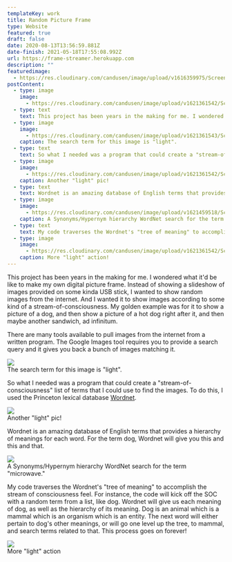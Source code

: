 ```yaml
---
templateKey: work
title: Random Picture Frame
type: Website
featured: true
draft: false
date: 2020-08-13T13:56:59.881Z
date-finish: 2021-05-18T17:55:08.992Z
url: https://frame-streamer.herokuapp.com
description: ""
featuredimage:
  - https://res.cloudinary.com/candusen/image/upload/v1616359975/Screen_Shot_2021-03-21_at_4.52.43_PM_d93kgv.png
postContent:
  - type: image
    image: 
      - https://res.cloudinary.com/candusen/image/upload/v1621361542/Screen_Shot_2021-05-18_at_1.54.42_PM_dzuylz.png
  - type: text
    text: This project has been years in the making for me. I wondered what it'd be like to make my own digital picture frame. Instead of showing a slideshow of images provided on some kinda USB stick,  I wanted to show random images from the internet. And I wanted it to show images according to some kind of a stream-of-consciousness. My golden example was for it to show a picture of a dog, and then show a picture of a hot dog right after it, and then maybe another sandwich, ad infinitum. There are many tools available to pull images from the internet from a written program. The Google Images tool requires you to provide a search query and it gives you back a bunch of images matching it.
  - type: image
    image:
      - https://res.cloudinary.com/candusen/image/upload/v1621361543/Screen_Shot_2021-05-18_at_1.47.30_PM_hzjssf.png
    caption: The search term for this image is "light".
  - type: text
    text: So what I needed was a program that could create a "stream-of-consciousness" list of terms that I could use to find the images. To do this, I used the Princeton lexical database [Wordnet](https://wordnet.princeton.edu/).
  - type: image
    image:
      - https://res.cloudinary.com/candusen/image/upload/v1621361542/Screen_Shot_2021-05-18_at_1.50.22_PM_dbh6if.png
    caption: Another "light" pic!
  - type: text
    text: Wordnet is an amazing database of English terms that provides a hierarchy of meanings for each word. For the term dog, Wordnet will give you this and this and that.
  - type: image
    image:
      - https://res.cloudinary.com/candusen/image/upload/v1621459518/Screen_Shot_2021-05-19_at_5.23.36_PM_kgbbwi.png
    caption: A Synonyms/Hypernym hierarchy WordNet search for the term "microwave."
  - type: text
    text: My code traverses the Wordnet's "tree of meaning" to accomplish the stream of consciousness feel. For instance, the code will kick off the SOC with a random term from a list, like dog. Wordnet will give us each meaning of dog, as well as the hierarchy of its meaning. Dog is an animal which is a mammal which is an organism which is an entity. The next word will either pertain to dog's other meanings, or will go one level up the tree, to mammal, and search terms related to that. This process goes on forever!
  - type: image
    image:
      - https://res.cloudinary.com/candusen/image/upload/v1621361542/Screen_Shot_2021-05-18_at_1.48.49_PM_gycr9o.png
    caption: More "light" action!
---
```

This project has been years in the making for me. I wondered what it'd be like to make my own digital picture frame. Instead of showing a slideshow of images provided on some kinda USB stick,  I wanted to show random images from the internet. And I wanted it to show images according to some kind of a stream-of-consciousness. My golden example was for it to show a picture of a dog, and then show a picture of a hot dog right after it, and then maybe another sandwich, ad infinitum.

There are many tools available to pull images from the internet from a written program. The Google Images tool requires you to provide a search query and it gives you back a bunch of images matching it.

<div class='caption-container image-caption'>
    <img src=https://res.cloudinary.com/candusen/image/upload/v1621361543/Screen_Shot_2021-05-18_at_1.47.30_PM_hzjssf.png></img>
  <div class='caption'>The search term for this image is "light".</div></div>

So what I needed was a program that could create a "stream-of-consciousness" list of terms that I could use to find the images. To do this, I used the Princeton lexical database [Wordnet](https://wordnet.princeton.edu/).

<div class='caption-container image-caption'>
    <img src=https://res.cloudinary.com/candusen/image/upload/v1621361542/Screen_Shot_2021-05-18_at_1.50.22_PM_dbh6if.png></img>
  <div class='caption'>Another "light" pic!</div></div>

Wordnet is an amazing database of English terms that provides a hierarchy of meanings for each word. For the term dog, Wordnet will give you this and this and that.

<div class='caption-container image-caption'>
    <img src=https://res.cloudinary.com/candusen/image/upload/v1621459518/Screen_Shot_2021-05-19_at_5.23.36_PM_kgbbwi.png></img>
  <div class='caption'>A Synonyms/Hypernym hierarchy WordNet search for the term "microwave."</div></div>

My code traverses the Wordnet's "tree of meaning" to accomplish the stream of consciousness feel. For instance, the code will kick off the SOC with a random term from a list, like dog. Wordnet will give us each meaning of dog, as well as the hierarchy of its meaning. Dog is an animal which is a mammal which is an organism which is an entity. The next word will either pertain to dog's other meanings, or will go one level up the tree, to mammal, and search terms related to that. This process goes on forever!

<div class='caption-container image-caption'>
    <img src=https://res.cloudinary.com/candusen/image/upload/v1621361542/Screen_Shot_2021-05-18_at_1.48.49_PM_gycr9o.png></img>
  <div class='caption'>More "light" action</div></div>
